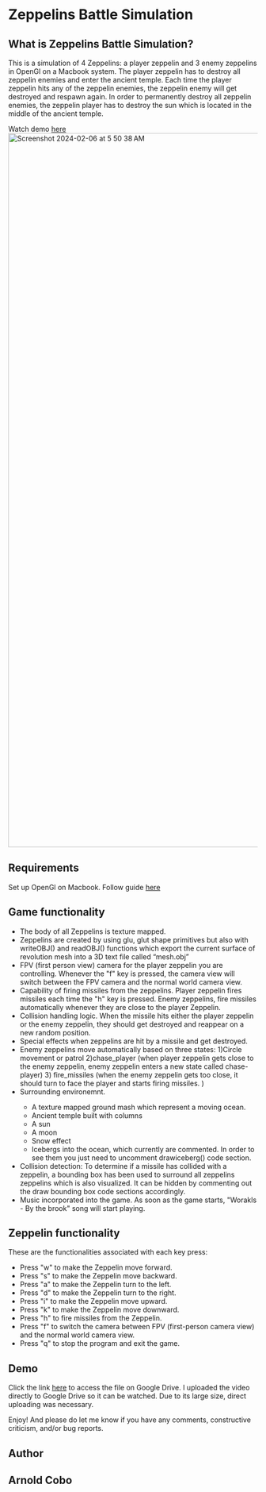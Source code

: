 # Zeppelins Battle Simulation

## What is Zeppelins Battle Simulation?
This is a simulation of 4 Zeppelins: a player zeppelin and 3 enemy zeppelins in OpenGl on a Macbook system. The player zeppelin has to destroy all zeppelin enemies and enter the ancient temple. Each time the player zeppelin hits any of the zeppelin enemies, the zeppelin enemy will get destroyed and respawn again. In order to permanently destroy all zeppelin enemies, the zeppelin player has to destroy the sun which is located in the middle of the ancient temple.  

Watch demo [here](https://drive.google.com/file/d/1WfwtiW9E4qKwkQAC6iDxzPj_ouPKKfDN/view?usp=drive_link)   
<img width="1439" alt="Screenshot 2024-02-06 at 5 50 38 AM" src="https://github.com/CoboAr/Battle-of-Zeppelins/assets/144629565/879c6d20-6484-466a-afbc-eb27d186113d">



## Requirements
Set up OpenGl on Macbook. Follow guide [here](https://github.com/CoboAr/Battle-of-Zeppelins/blob/main/setup-guide-Macbook.doc)

## Game functionality
<ul>
  <li>The body of all Zeppelins is texture mapped.</li>
  <li>Zeppelins are created by using glu, glut shape primitives but also with writeOBJ() and readOBJ() functions which export the current surface of revolution mesh into a 3D text file called “mesh.obj”</li>
  <li>FPV (first person view) camera for the player zeppelin you are controlling. Whenever the "f" key is pressed, the camera view will switch between the FPV camera and the normal world camera view.</li>
  <li>Capability of firing missiles from the zeppelins. Player zeppelin fires missiles each time the "h" key is pressed. Enemy zeppelins, fire missiles automatically whenever they are close to the player Zeppelin.</li>
  <li>Collision handling logic. When the missile hits either the player zeppelin or the enemy zeppelin, they should get destroyed and reappear on a new random position.</li>
  <li>Special effects when zeppelins are hit by a missile and get destroyed.</li>
  <li> Enemy zeppelins move automatically based on three states: 1)Circle movement or patrol 2)chase_player (when player zeppelin gets close to the enemy zeppelin, enemy zeppelin enters a new state called chase-player) 3) fire_missiles (when the enemy zeppelin gets too close, it should turn to face the player and starts firing missiles. )</li>
  <li>Surrounding environemnt.</li>
  <ul>
    <li> A texture mapped ground mash which represent a moving ocean.</li>
    <li>Ancient temple built with columns</li>
    <li>A sun</li>
    <li>A moon</li>
    <li>Snow effect</li>
    <li>Icebergs into the ocean, which currently are commented. In order to see them you just need to uncomment drawiceberg() code section.</li>
  </ul>
  <li>Collision detection: To determine if a missile has collided with a zeppelin, a bounding box has been used to surround all zeppelins zeppelins which is also visualized. It can be hidden by commenting out the draw bounding box code sections accordingly. </li>
  <li>Music incorporated into the game. As soon as the game starts, "Worakls - By the brook" song will start playing.</li>
</ul>

## Zeppelin functionality
These are the functionalities associated with each key press:
<ul>
  <li>Press "w" to make the Zeppelin move forward.</li>
  <li>Press "s" to make the Zeppelin move backward.</li>
  <li>Press "a" to make the Zeppelin turn to the left.</li>
  <li>Press "d" to make the Zeppelin turn to the right.</li>
  <li>Press "i" to make the Zeppelin move upward.</li>
  <li>Press "k" to make the Zeppelin move downward.</li>
  <li>Press "h" to fire missiles from the Zeppelin.</li>
  <li>Press "f" to switch the camera between FPV (first-person camera view) and the normal world camera view.</li>
  <li>Press "q" to stop the program and exit the game.</li>
</ul>

## Demo

Click the link [here](https://drive.google.com/file/d/1yIeIS9aPVgDQNMAk1fDLltxBCzBFo9c0/view?usp=drive_link) to access the file on Google Drive. I uploaded the video directly to Google Drive so it can be watched. Due to its large size, direct uploading was necessary.


Enjoy! And please do let me know if you have any comments, constructive criticism, and/or bug reports.
## Author
## Arnold Cobo

